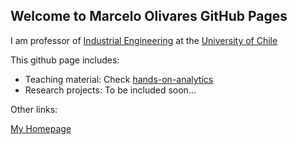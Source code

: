 ## Welcome to Marcelo Olivares GitHub Pages

I am professor of [Industrial Engineering](https://www.dii.uchile.cl/)  at the [University of Chile](https://www.uchile.cl/)

This github page includes:

- Teaching material: Check [hands-on-analytics](https://maolivar.github.io/hands-on-analytics/)
- Research projects: To be included soon...

Other links:

[My Homepage](http://www.marcelo-olivares.com)

